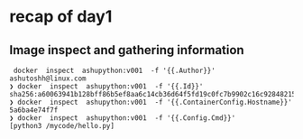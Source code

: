 # recap of day1

## Image inspect and gathering information 

```
 docker  inspect  ashupython:v001  -f '{{.Author}}'
ashutoshh@linux.com
❯ docker  inspect  ashupython:v001  -f '{{.Id}}'
sha256:a60063941b128bff86b5ef8aa6c14cb36d64f5fd19c0fc7b9902c16c92848215
❯ docker  inspect  ashupython:v001  -f '{{.ContainerConfig.Hostname}}'
5a6ba4e74f7f
❯ docker  inspect  ashupython:v001  -f '{{.Config.Cmd}}'
[python3 /mycode/hello.py]

```

